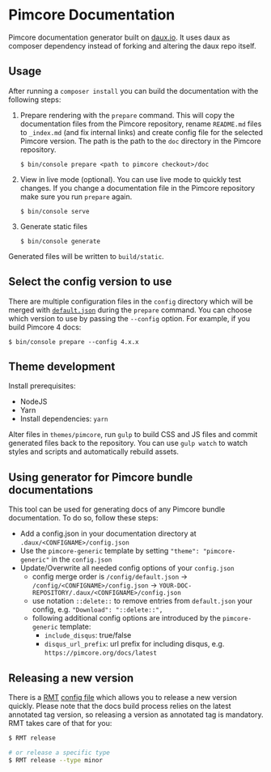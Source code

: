 # Pimcore Documentation

Pimcore documentation generator built on [daux.io](http://daux.io/). It uses daux as composer dependency instead of forking and altering the daux repo itself. 


## Usage

After running a `composer install` you can build the documentation with the following steps:

1. Prepare rendering with the `prepare` command. This will copy the documentation files from the Pimcore repository, rename `README.md` files to `_index.md` (and fix internal links) and create config file for the selected Pimcore version. The path is the path to the `doc` directory in the Pimcore repository. 
   
    ```
    $ bin/console prepare <path to pimcore checkout>/doc
    ```
   
2. View in live mode (optional). You can use live mode to quickly test changes. If you change a documentation file in the Pimcore repository make sure you run `prepare` again.

    ```
    $ bin/console serve
    ```
    
3. Generate static files

    ```
    $ bin/console generate
    ```
    
Generated files will be written to `build/static`.


## Select the config version to use

There are multiple configuration files in the `config` directory which will be merged with [`default.json`](./config/default.json)
during the `prepare` command. You can choose which version to use by passing the `--config` option. For example, if you build Pimcore 4 docs:

```
$ bin/console prepare --config 4.x.x
```


## Theme development

Install prerequisites:

* NodeJS
* Yarn
* Install dependencies: `yarn`

Alter files in `themes/pimcore`, run `gulp` to build CSS and JS files and commit generated files back to the repository. You can use `gulp watch` to watch styles and scripts and automatically rebuild assets.


## Using generator for Pimcore bundle documentations

This tool can be used for generating docs of any Pimcore bundle documentation. To do so, follow these steps: 

* Add a config.json in your documentation directory at `.daux/<CONFIGNAME>/config.json`
* Use the `pimcore-generic` template by setting `"theme": "pimcore-generic"` in the `config.json`
* Update/Overwrite all needed config options of your `config.json`
   * config merge order is `/config/default.json` -> `/config/<CONFIGNAME>/config.json` -> `YOUR-DOC-REPOSITORY/.daux/<CONFIGNAME>/config.json` 
   * use notation `::delete::` to remove entries from `default.json` your config, e.g. `"Download": "::delete::",`
   * following additional config options are introduced by the `pimcore-generic` template: 
      * `include_disqus`: true/false
      * `disqus_url_prefix`: url prefix for including disqus, e.g. `https://pimcore.org/docs/latest`


## Releasing a new version

There is a [RMT](https://github.com/liip/RMT) [config file](./.rmt.yml) which allows you to release a new version quickly.
Please note that the docs build process relies on the latest annotated tag version, so releasing a version as annotated
tag is mandatory. RMT takes care of that for you:

```bash
$ RMT release

# or release a specific type
$ RMT release --type minor
```
